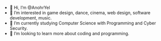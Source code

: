 - 👋 Hi, I’m @AnohrYel
- 👀 I’m interested in game design, dance, cinema, web design, software development, music.
- 🌱 I’m currently studying Computer Science with Programming and Cyber Security.
- 💞️ I’m looking to learn more about coding and programming. 

<!---
AnohrYel/AnohrYel is a ✨ special ✨ repository because its `README.md` (this file) appears on your GitHub profile.
You can click the Preview link to take a look at your changes.
--->
